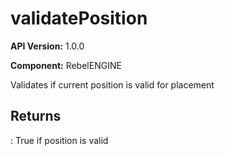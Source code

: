 # validatePosition

**API Version:** 1.0.0

**Component:** RebelENGINE

Validates if current position is valid for placement

## Returns

: True if position is valid

